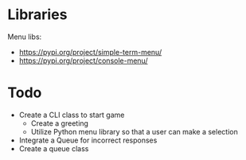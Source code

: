 # Libraries 
Menu libs:
- https://pypi.org/project/simple-term-menu/
- https://pypi.org/project/console-menu/

# Todo
- Create a CLI class to start game
    - Create a greeting
    - Utilize Python menu library so that a user can make a selection
- Integrate a Queue for incorrect responses
- Create a queue class

